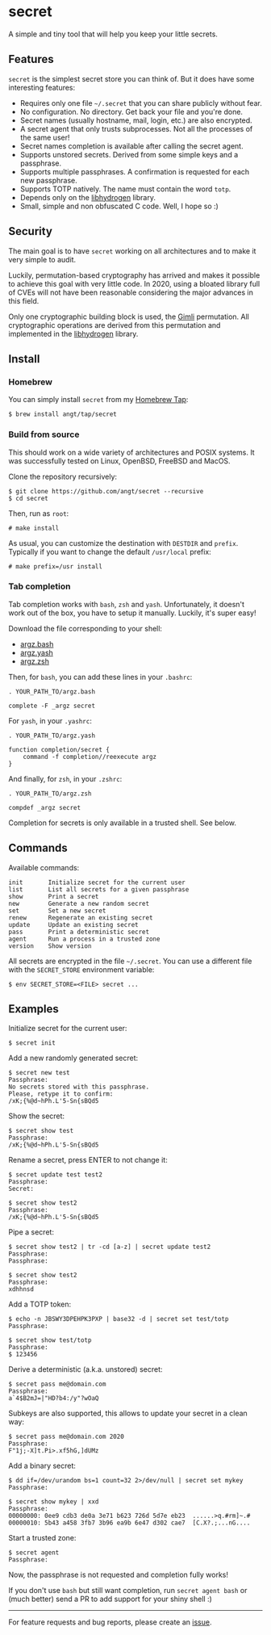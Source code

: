 # secret

A simple and tiny tool that will help you keep your little secrets.

## Features

`secret` is the simplest secret store you can think of.
But it does have some interesting features:

 - Requires only one file `~/.secret` that you can share publicly without fear.
 - No configuration. No directory. Get back your file and you're done.
 - Secret names (usually hostname, mail, login, etc.) are also encrypted.
 - A secret agent that only trusts subprocesses. Not all the processes of the same user!
 - Secret names completion is available after calling the secret agent.
 - Supports unstored secrets. Derived from some simple keys and a passphrase.
 - Supports multiple passphrases. A confirmation is requested for each new passphrase.
 - Supports TOTP natively. The name must contain the word `totp`.
 - Depends only on the [libhydrogen](https://libhydrogen.org/) library.
 - Small, simple and non obfuscated C code. Well, I hope so :)

## Security

The main goal is to have `secret` working on all architectures and to make it very simple to audit.

Luckily, permutation-based cryptography has arrived and makes it possible to achieve this goal with very little code.
In 2020, using a bloated library full of CVEs will not have been reasonable considering the major advances in this field.

Only one cryptographic building block is used, the [Gimli](https://gimli.cr.yp.to/gimli-20170627.pdf) permutation.
All cryptographic operations are derived from this permutation and implemented in the [libhydrogen](https://libhydrogen.org/) library.

## Install

### Homebrew

You can simply install `secret` from my [Homebrew Tap](https://github.com/angt/homebrew-tap):

    $ brew install angt/tap/secret

### Build from source

This should work on a wide variety of architectures and POSIX systems.
It was successfully tested on Linux, OpenBSD, FreeBSD and MacOS.

Clone the repository recursively:

    $ git clone https://github.com/angt/secret --recursive
    $ cd secret

Then, run as `root`:

    # make install

As usual, you can customize the destination with `DESTDIR` and `prefix`.
Typically if you want to change the default `/usr/local` prefix:

    # make prefix=/usr install

### Tab completion

Tab completion works with `bash`, `zsh` and `yash`.
Unfortunately, it doesn't work out of the box, you have to setup it manually.
Luckily, it's super easy!

Download the file corresponding to your shell:

 - [argz.bash](https://raw.githubusercontent.com/angt/argz/master/comp/argz.bash)
 - [argz.yash](https://raw.githubusercontent.com/angt/argz/master/comp/argz.yash)
 - [argz.zsh](https://raw.githubusercontent.com/angt/argz/master/comp/argz.zsh)

Then, for `bash`, you can add these lines in your `.bashrc`:

    . YOUR_PATH_TO/argz.bash

    complete -F _argz secret

For `yash`, in your `.yashrc`:

    . YOUR_PATH_TO/argz.yash

    function completion/secret {
        command -f completion//reexecute argz
    }

And finally, for `zsh`, in your `.zshrc`:

    . YOUR_PATH_TO/argz.zsh

    compdef _argz secret

Completion for secrets is only available in a trusted shell. See below.

## Commands

Available commands:

    init       Initialize secret for the current user
    list       List all secrets for a given passphrase
    show       Print a secret
    new        Generate a new random secret
    set        Set a new secret
    renew      Regenerate an existing secret
    update     Update an existing secret
    pass       Print a deterministic secret
    agent      Run a process in a trusted zone
    version    Show version

All secrets are encrypted in the file `~/.secret`.
You can use a different file with the `SECRET_STORE` environment variable:

    $ env SECRET_STORE=<FILE> secret ...

## Examples

Initialize secret for the current user:

    $ secret init

Add a new randomly generated secret:

    $ secret new test
    Passphrase:
    No secrets stored with this passphrase.
    Please, retype it to confirm:
    /xK;{%@d~hPh.L'5-Sn{sBQd5

Show the secret:

    $ secret show test
    Passphrase:
    /xK;{%@d~hPh.L'5-Sn{sBQd5

Rename a secret, press ENTER to not change it:

    $ secret update test test2
    Passphrase:
    Secret:

    $ secret show test2
    Passphrase:
    /xK;{%@d~hPh.L'5-Sn{sBQd5

Pipe a secret:

    $ secret show test2 | tr -cd [a-z] | secret update test2
    Passphrase:
    Passphrase:

    $ secret show test2
    Passphrase:
    xdhhnsd

Add a TOTP token:

    $ echo -n JBSWY3DPEHPK3PXP | base32 -d | secret set test/totp
    Passphrase:

    $ secret show test/totp
    Passphrase:
    $ 123456

Derive a deterministic (a.k.a. unstored) secret:

    $ secret pass me@domain.com
    Passphrase:
    a`4$B2mJ=|"HD?b4:/y"?wOaQ

Subkeys are also supported, this allows to update your secret in a clean way:

    $ secret pass me@domain.com 2020
    Passphrase:
    F"1j;-X]t.Pi>.xf5hG,]dUMz

Add a binary secret:

    $ dd if=/dev/urandom bs=1 count=32 2>/dev/null | secret set mykey
    Passphrase:

    $ secret show mykey | xxd
    Passphrase:
    00000000: 0ee9 cdb3 de0a 3e71 b623 726d 5d7e eb23  ......>q.#rm]~.#
    00000010: 5b43 a458 3fb7 3b96 ea9b 6e47 d302 cae7  [C.X?.;...nG....

Start a trusted zone:

    $ secret agent
    Passphrase:

Now, the passphrase is not requested and completion fully works!

If you don't use `bash` but still want completion,
run `secret agent bash` or (much better) send a PR to add support for your shiny shell :)

---
For feature requests and bug reports,
please create an [issue](https://github.com/angt/secret/issues).
